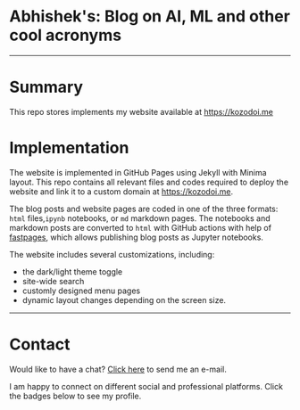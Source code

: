 # Abhishek's: Blog on AI, ML and other cool acronyms


---

# Summary

This repo stores implements my website available at https://kozodoi.me
<!--
The website includes:
- 📜 [my ML blog](https://kozodoi.me/blog/) with tutorials, competition solutions and project findings
- 📁 [my portfolio](https://kozodoi.me/portfolio/) with ML projects on different topics
- 🥇 [my Kaggle solutions](https://kozodoi.me/kaggle/) with links to code and write-ups
- 📚 [my ML publications](https://kozodoi.me/papers/) with paper abstracts and full-text PDFs
- 🗣 [my tech talks](https://kozodoi.me/talks/) with links to presentation slides and talk videos
- 🧩 [my certifications](https://kozodoi.me/certifications/) with links to certificates and completed courses
- 🎓 [my teaching experience](https%//kozodoi&me/teaching/) at the Humboldt University of Berlin

--->

# Implementation 

The website is implemented in GitHub Pages using Jekyll with Minima layout. This repo contains all relevant files and codes required to deploy the website and link it to a custom domain at https://kozodoi.me.

The blog posts and website pages are coded in one of the three formats: `html` files,`ipynb` notebooks,  or `md` markdown pages. The notebooks and markdown posts are converted to `html` with GitHub actions with help of [fastpages](https://github.com/fastai/fastpages), which allows publishing blog posts as Jupyter notebooks. 

The website includes several customizations, including:
- the dark/light theme toggle
- site-wide search
- customly designed menu pages
- dynamic layout changes depending on the screen size. 

---

# Contact

Would like to have a chat? <a href="mailto:abksingh2004@gmail.com">Click here</a> to send me an e-mail.

I am happy to connect on different social and professional platforms. Click the badges below to see my profile.
<!--
[![Linkedin](https://img.shields.io/badge/-LinkedIn-306EA8?style=flat&logo=Linkedin&logoColor=white&link=https://www.linkedin.com/in/kozodoi/)](https://www.linkedin.com/in/kozodoi/) 
[![Twitter](https://img.shields.io/badge/-Twitter-4B9AE5?style=flat&logo=Twitter&logoColor=white&link=https://www.twitter.com/n_kozodoi)](https://www.twitter.com/n_kozodoi)
[![Kaggle](https://img.shields.io/badge/-Kaggle-5DB0DB?style=flat&logo=Kaggle&logoColor=white&link=https://www.kaggle.com/kozodoi)](https://www.kaggle.com/kozodoi)
[![GitHub](https://img.shields.io/badge/-GitHub-2F2F2F?style=flat&logo=github&logoColor=white&link=https://www.github.com/kozodoi)](https://www.github.com/kozodoi)
[![Google Scholar](https://img.shields.io/badge/-Google_Scholar-676767?style=flat&logo=google-scholar&logoColor=white&link=https://scholar.google.com/citations?user=58tMuD0AAAAJ&amp;hl=en)](https://scholar.google.com/citations?user=58tMuD0AAAAJ&amp;hl=en)
[![Tea](https://img.shields.io/badge/-Buy_me_a_tea-yellow?style=flat&logo=buymeacoffee&logoColor=white&link=https://www.buymeacoffee.com/kozodoi)](https://www.buymeacoffee.com/kozodoi)
-->
